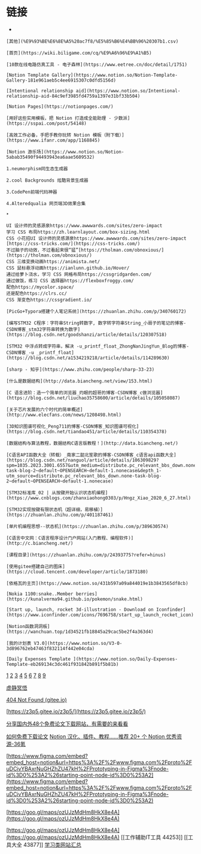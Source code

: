 # 链接

- 
    
    [其他](%E9%93%BE%E6%8E%A5%20ac7f8/%E5%85%B6%E4%BB%96%20307b1.csv)
    
    [首页](https://wiki.biligame.com/cq/%E9%A6%96%E9%A1%B5)
    
    [10款在线电路仿真工具 - 电子森林](https://www.eetree.cn/doc/detail/1751)
    
    [Notion Template Gallery](https://www.notion.so/Notion-Template-Gallery-181e961aeb5c4ee6915307c0dfd5156d) 
    
    [Intentional relationship aid](https://www.notion.so/Intentional-relationship-aid-84c9ef3985fd4759a1397e31bf33b504) 
    
    [Notion Pages](https://notionpages.com/)
    
    [用好这些实用模板，把 Notion 打造成全能助理 - 少数派](https://sspai.com/post/54148)
    
    [高效工作必备，手把手教你玩转 Notion 模板（附下载）](https://www.ifanr.com/app/1168845)
    
    [Notion 游乐场](https://www.notion.so/Notion-5abab35490f94493943ea6aae5609532) 
    
    1.neumorphism同生态生成器
    
    2.cool Backgrounds 炫酷背景生成器
    
    3.CodePen前端代码神器
    
    4.Alteredqualia 网页端3D效果合集
    
    ‣ 
    
    UI 设计师的灵感源泉https://www.awwwards.com/sites/zero-impact
    学习 CSS 布局https://zh.learnlayout.com/box-sizing.html
    CSS 小花招UI 设计师的灵感源泉https://www.awwwards.com/sites/zero-impact
    [https://css-tricks.com/](https://css-tricks.com/)
    不过脑子的动效，不过看起来很“猛”[https://tholman.com/obnoxious/](https://tholman.com/obnoxious/)
    CSS 三维变换动画https://animista.net/
    CSS 鼠标悬浮动画https://ianlunn.github.io/Hover/
    通过给萝卜浇水，学习 CSS 网格布局https://cssgridgarden.com/
    通过做饭，练习 CSS 选择器https://flexboxfroggy.com/
    配色https://mycolor.space/
    还是配色https://clrs.cc/
    CSS 渐变色https://cssgradient.io/
    
    [PicGo+Typora搭建个人笔记系统](https://zhuanlan.zhihu.com/p/340760172)
    
    [编写STM32 C程序：字符串String转数字, 数字转字符串String_小扇子的笔记的博客-CSDN博客_stm32字符串转换为数字](https://blog.csdn.net/goodshanzi/article/details/120307518)
    
    [STM32 中浮点转成字符串，解决 -u_printf_float_ZhongNanJingYun_Blog的博客-CSDN博客_-u _printf_float](https://blog.csdn.net/a1534219218/article/details/114289630)
    
    [sharp - 知乎](https://www.zhihu.com/people/sharp-33-23)
    
    [什么是数据结构](http://data.biancheng.net/view/153.html)
    
    [C 语言进阶：造一个简单的浏览器_灼眼的超哥的博客-CSDN博客_c做浏览器](https://blog.csdn.net/liuchao35758600/article/details/105058087)
    
    [关于芯片发展的六个时代的简单概述](http://www.elecfans.com/news/1208498.html)
    
    [3D知识图谱可视化_Peng711的博客-CSDN博客_知识图谱可视化](https://blog.csdn.net/tiandao451/article/details/110354378)
    
    [数据结构与算法教程，数据结构C语言版教程！](http://data.biancheng.net/)
    
    [C语言API函数大全（转载）_南家二韶北笙歌的博客-CSDN博客_c语言api函数大全](https://blog.csdn.net/nanguol/article/details/106309829?spm=1035.2023.3001.6557&utm_medium=distribute.pc_relevant_bbs_down.none-task-blog-2~default~OPENSEARCH~default-1.nonecase&depth_1-utm_source=distribute.pc_relevant_bbs_down.none-task-blog-2~default~OPENSEARCH~default-1.nonecase)
    
    [STM32标准库_02 | 从按键开始认识状态机编程](https://www.cnblogs.com/zhanxiaohong0303/p/Hngz_Xiao_2020_6_27.html)
    
    [STM32实现按键有限状态机（超详细，易移植）](https://zhuanlan.zhihu.com/p/401187461)
    
    [单片机编程思想--状态机](https://zhuanlan.zhihu.com/p/389630574)
    
    [C语言中文网：C语言程序设计门户网站(入门教程、编程软件)](http://c.biancheng.net/)
    
    [课程目录](https://zhuanlan.zhihu.com/p/24393775?refer=hinus)
    
    [使用gitee搭建自己的图床](https://cloud.tencent.com/developer/article/1873180)
    
    [依格瓦的主页](https://www.notion.so/431b597a09a844019e1b3843565df8cb) 
    
    [Nokia 1100:snake..Member berries](https://kunalverma94.github.io/pokemon/snake.html)
    
    [Start up, launch, rocket 3d-illustration - Download on Iconfinder](https://www.iconfinder.com/icons/7696758/start_up_launch_rocket_icon)
    
    [Notion函数洞洞板](https://wanchuan.top/1d34521fb18845a29cac5be2f4a363d4)
    
    [我的计划表 V3.0](https://www.notion.so/V3-0-3d896762eb47463f832114f442e04cda) 
    
    [Daily Expenses Template ](https://www.notion.so/Daily-Expenses-Template-eb269134c3dc461f931842b891f5b81b) 
    
[1](http://data.biancheng.net/)
[2](https://blog.csdn.net/nanguol/article/details/106309829?spm=1035.2023.3001.6557&utm_medium=distribute.pc_relevant_bbs_down.none-task-blog-2~default~OPENSEARCH~default-1.nonecase&depth_1-utm_source=distribute.pc_relevant_bbs_down.none-task-blog-2~default~OPENSEARCH~default-1.nonecase)
[3](https://www.cnblogs.com/zhanxiaohong0303/p/Hngz_Xiao_2020_6_27.html)
[4](https://zhuanlan.zhihu.com/p/401187461)
[5](https://zhuanlan.zhihu.com/p/389630574)
[6](http://c.biancheng.net/)
[7](https://zhuanlan.zhihu.com/p/24393775?refer=hinus)
[8](https://cloud.tencent.com/developer/article/1873180)
[9](https://www.qiniu.com/)

[虚静冥悟 ](https://www.notion.so/4f6cf83c52b048969f3c7c1dc1ead1cf) 

[404 Not Found (gitee.io)](https://z3p5.gitee.io/z3p5/%E5%86%85%E5%AD%98%E5%8F%96%E8%AF%81.html)

[https://z3p5.gitee.io/z3p5/](https://z3p5.gitee.io/z3p5/)

[分享国内外48个免费论文下载网站，有需要的来看看](https://zhuanlan.zhihu.com/p/86184731)

[如何免费下载论文](https://zhuanlan.zhihu.com/p/131490747)
[Notion 汉化、插件、教程......推荐 20+ 个 Notion 优秀资源-36氪](https://www.36kr.com/p/1666868561893383)

[https://www.figma.com/embed?embed_host=notion&url=https%3A%2F%2Fwww.figma.com%2Fproto%2FuDCivYBAxrNuGHZhZU47kH%2FPrototyping-in-Figma%3Fnode-id%3D0%253A2%26starting-point-node-id%3D0%253A2](https://www.figma.com/embed?embed_host=notion&url=https%3A%2F%2Fwww.figma.com%2Fproto%2FuDCivYBAxrNuGHZhZU47kH%2FPrototyping-in-Figma%3Fnode-id%3D0%253A2%26starting-point-node-id%3D0%253A2)

[https://goo.gl/maps/ozUJzMdHm8HkX8e4A](https://goo.gl/maps/ozUJzMdHm8HkX8e4A)

[https://goo.gl/maps/ozUJzMdHm8HkX8e4A](https://goo.gl/maps/ozUJzMdHm8HkX8e4A)
[[工作辅助IT工具 44253]]
[[工具大全 43877]]
[学习类网站汇总](学习类网站汇总%20c3ba8.md)